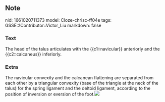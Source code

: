 ## Note
nid: 1661020711373
model: Cloze-chrisc-ff04e
tags: GSSE::!Contributor::Victor_Liu
markdown: false

### Text
The head of the talus articulates with the {{c1::navicular}} anteriorly and the {{c2::calcaneus}} inferiorly.

### Extra
The navicular convexity and the calcanean flattening are separated
from each other by a triangular convexity (base of the triangle at
the neck of the talus) for the spring ligament and the deltoid
ligament, according to the position of inversion or eversion of the
foot.<img src="paste-c9b64c980a20499e933311d13c96f2f94dfb68ef.jpg">
